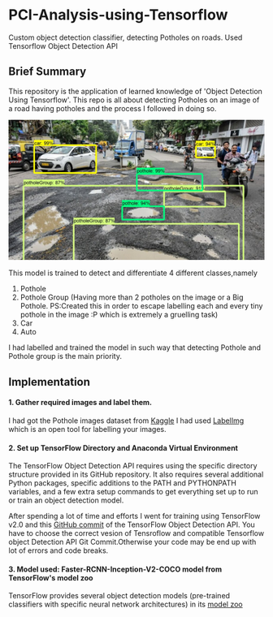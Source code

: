 # PCI-Analysis-using-Tensorflow
Custom object detection classifier, detecting Potholes on roads. Used Tensorflow Object Detection API

## Brief Summary
This repository is the application of learned knowledge of 'Object Detection Using Tensorflow'.
This repo is all about detecting Potholes on an image of a road having potholes and the process I followed in doing so.


<p align="center">
  <img src="pothole_testImages/432_out.JPG">
</p>

This model is trained to detect and differentiate 4 different classes,namely
1. Pothole
2. Pothole Group (Having more than 2 potholes on the image or a Big Pothole. PS:Created this in order to escape labelling each and every tiny pothole in the image :P which is extremely a gruelling task)
3. Car
4. Auto

I had labelled and trained the model in such way that detecting Pothole and Pothole group is the main priority.

## Implementation
#### 1. Gather required images and label them.
I had got the Pothole images dataset from [Kaggle](https://www.kaggle.com/sachinpatel21/starter-code-to-view-dataset-images/data)
I had used [LabelImg](https://github.com/tzutalin/labelImg) which is an open tool for labelling your images.
#### 2. Set up TensorFlow Directory and Anaconda Virtual Environment
The TensorFlow Object Detection API requires using the specific directory structure provided in its GitHub repository. It also requires several additional Python packages, specific additions to the PATH and PYTHONPATH variables, and a few extra setup commands to get everything set up to run or train an object detection model.

After spending a lot of time and efforts I went for training using TensorFlow v2.0 and this [GitHub commit](https://github.com/tensorflow/models/tree/079d67d9a0b3407e8d074a200780f3835413ef99) of the TensorFlow Object Detection API.
You have to choose the correct vesion of Tensroflow and compatible Tensorflow object Detection API Git Commit.Otherwise your code may be end up with lot of errors and code breaks.

#### 3. Model used: Faster-RCNN-Inception-V2-COCO model from TensorFlow's model zoo
TensorFlow provides several object detection models (pre-trained classifiers with specific neural network architectures) in its [model zoo](https://github.com/tensorflow/models/blob/master/research/object_detection/g3doc/detection_model_zoo.md)
